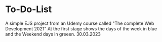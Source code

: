 # To-Do-List 
A simple EJS project from an Udemy course called "The complete Web Development 2021"
At the first stage shows the days of the week in blue and the Weekend days in greeen. 30.03.2023
